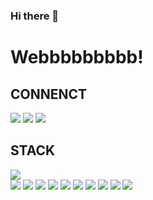 ### Hi there 👋

<!--
**tjrgusdl41/tjrgusdl41** is a ✨ _special_ ✨ repository because its `README.md` (this file) appears on your GitHub profile.

Here are some ideas to get you started:

- 🔭 I’m currently working on ...
- 🌱 I’m currently learning ...
- 👯 I’m looking to collaborate on ...
- 🤔 I’m looking for help with ...
- 💬 Ask me about ...
- 📫 How to reach me: ...
- 😄 Pronouns: ...
- ⚡ Fun fact: ...
-->
<h1>Webbbbbbbbb!</h1>


<h2>
	CONNENCT
</h2>
<a href="https://www.youtube.com/channel/UCL9NL-8wtF6d36XtO0l3t2w"><img src="https://img.shields.io/badge/YouTube-FF0000?style=flat-square&logo=YouTube&logoColor=white&link=https://www.youtube.com/channel/UCL9NL-8wtF6d36XtO0l3t2w"/></a>
<a href="https://www.instagram.com/ksh_nof/"><img src="https://img.shields.io/badge/Instagram-E4405F?style=flat-square&logo=Instagram&logoColor=white&link=https://www.youtube.com/channel/UCL9NL-8wtF6d36XtO0l3t2w"/></a>
<a href="https://shimmer-utahraptor-d03.notion.site/cc8226e5c0e0400496b1dd25e424769f"><img src="https://img.shields.io/badge/Notion-000000?style=flat-square&logo=book&logoColor=white&link=https://www.youtube.com/channel/UCL9NL-8wtF6d36XtO0l3t2w"/></a>
<h2>
STACK
</h2>

<img src="https://img.shields.io/badge/HTML5-E34F26?style=flat-square&logo=HTML5&logoColor=white"/></a>
<br>
<img src="https://img.shields.io/badge/CSS3-1572B6?style=flat-square&logo=CSS3&logoColor=white"/></a>
<img src="https://img.shields.io/badge/JavaScript-F7DF1E?style=flat-square&logo=JavaScript&logoColor=white"/></a>
<img src="https://img.shields.io/badge/PHP-777BB4?style=flat-square&logo=PHP&logoColor=white"/></a>
<img src="https://img.shields.io/badge/React-61DAFB?style=flat-square&logo=React&logoColor=white"/></a>
<img src="https://img.shields.io/badge/Python-3766AB?style=flat-square&logo=Python&logoColor=white"/></a>
<img src="https://img.shields.io/badge/Flask-000000?style=flat-square&logo=Flask&logoColor=white"/></a>
<img src="https://img.shields.io/badge/MySQL-4479A1?style=flat-square&logo=MySQL&logoColor=white"/></a>
<img src="https://img.shields.io/badge/Adobe Photoshop-31A8FF?style=flat-square&logo=Adobe Photoshop&logoColor=white"/></a>
<img src="https://img.shields.io/badge/Adobe Illustrator-31A8FF?style=flat-square&logo=Adobe Illustrator&logoColor=white"/></a>
<img src="https://img.shields.io/badge/Adobe Premiere Pro-9999FF?style=flat-square&logo=Adobe Premiere Pro&logoColor=white"/></a>
